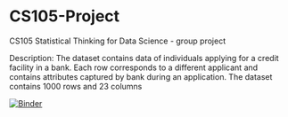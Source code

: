 # CS105-Project
CS105 Statistical Thinking for Data Science - group project

Description: The dataset contains data of individuals applying for a credit facility in a bank. 
Each row corresponds to a different applicant and contains attributes captured by bank during an application. 
The dataset contains 1000 rows and 23 columns

[![Binder](https://mybinder.org/badge_logo.svg)](https://mybinder.org/v2/gh/PanMingwei/CS105-Project.git/binder?labpath=CS105%20Project%20Submission%20Part%20I%202023.ipynb)


